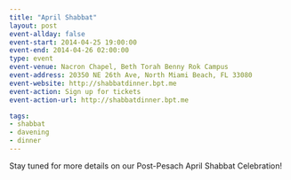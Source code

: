 ```yaml
---
title: "April Shabbat"
layout: post
event-allday: false
event-start: 2014-04-25 19:00:00
event-end: 2014-04-26 02:00:00
type: event
event-venue: Nacron Chapel, Beth Torah Benny Rok Campus
event-address: 20350 NE 26th Ave, North Miami Beach, FL 33080
event-website: http://shabbatdinner.bpt.me
event-action: Sign up for tickets
event-action-url: http://shabbatdinner.bpt.me

tags:
- shabbat
- davening
- dinner
---
```


Stay tuned for more details on our Post-Pesach April Shabbat Celebration!

